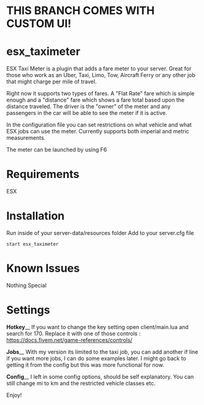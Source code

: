 # THIS BRANCH COMES WITH CUSTOM UI!
# esx_taximeter
ESX Taxi Meter is a plugin that adds a fare meter to your server. Great for those
who work as an Uber, Taxi, Limo, Tow, Aircraft Ferry or any other job that might
charge per mile of travel.

Right now it supports two types of fares. A "Flat Rate" fare which is simple
enough and a "distance" fare which shows a fare total based upon the distance
traveled. The driver is the "owner" of the meter and any passengers in the car
will be able to see the meter if it is active.

In the configuration file you can set restrictions on what vehicle and what ESX
jobs can use the meter. Currently supports both imperial and metric measurements.

The meter can be launched by using F6

# Requirements
ESX

# Installation
Run inside of your server-data/resources folder
Add to your server.cfg file
```
start esx_taximeter
```

# Known Issues
Nothing Special

# Settings
________________________Hotkey__________________________
If you want to change the key setting open client/main.lua and search for 170.
Replace it with one of those controls : https://docs.fivem.net/game-references/controls/

________________________Jobs__________________________
With my version its limited to the taxi job, you can add another if line if you want more jobs, I can do some examples later.
I might go back to getting it from the config but this was more functional for now.

________________________Config__________________________
I left in some config options, should be self explanatory.
You can still change mi to km and the restricted vehicle classes etc.

Enjoy!

